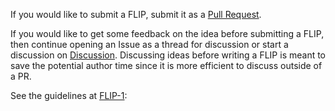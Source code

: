 
If you would like to submit a FLIP, submit it as a [Pull Request](https://github.com/factland/FLIPs/pulls).

If you would like to get some feedback on the idea before submitting a FLIP, then continue opening an Issue as a thread for discussion or start a discussion on [Discussion](https://github.com/Factland/FLIPs/discussions). Discussing ideas before writing a FLIP is meant to save the potential author time since it is more efficient to discuss outside of a PR.

See the guidelines at [FLIP-1](./flip-1.md):
